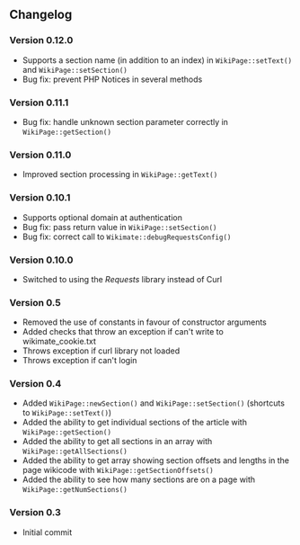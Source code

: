 ## Changelog

### Version 0.12.0

* Supports a section name (in addition to an index) in `WikiPage::setText()` and `WikiPage::setSection()`
* Bug fix: prevent PHP Notices in several methods

### Version 0.11.1

* Bug fix: handle unknown section parameter correctly in `WikiPage::getSection()`

### Version 0.11.0

* Improved section processing in `WikiPage::getText()`

### Version 0.10.1

* Supports optional domain at authentication
* Bug fix: pass return value in `WikiPage::setSection()`
* Bug fix: correct call to `Wikimate::debugRequestsConfig()`

### Version 0.10.0

* Switched to using the *Requests* library instead of Curl

### Version 0.5

* Removed the use of constants in favour of constructor arguments
* Added checks that throw an exception if can't write to wikimate_cookie.txt
* Throws exception if curl library not loaded
* Throws exception if can't login

### Version 0.4

* Added `WikiPage::newSection()` and `WikiPage::setSection()` (shortcuts to `WikiPage::setText()`)
* Added the ability to get individual sections of the article with `WikiPage::getSection()`
* Added the ability to get all sections in an array with `WikiPage::getAllSections()`
* Added the ability to get array showing section offsets and lengths in the page wikicode with `WikiPage::getSectionOffsets()`
* Added the ability to see how many sections are on a page with `WikiPage::getNumSections()`

### Version 0.3

* Initial commit
